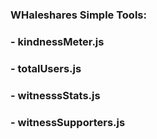 ### WHaleshares Simple Tools:

### - kindnessMeter.js

### - totalUsers.js
### - witnesssStats.js
### - witnessSupporters.js
